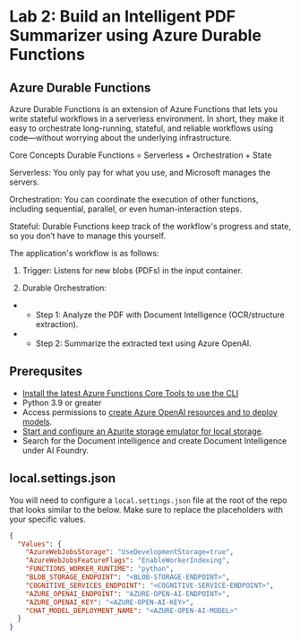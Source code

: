 # Lab 2: Build an Intelligent PDF Summarizer using Azure Durable Functions
## Azure Durable Functions
Azure Durable Functions is an extension of Azure Functions that lets you write stateful workflows in a serverless environment. In short, they make it easy to orchestrate long-running, stateful, 
and reliable workflows using code—without worrying about the underlying infrastructure.

Core Concepts
Durable Functions = Serverless + Orchestration + State

Serverless: You only pay for what you use, and Microsoft manages the servers.

Orchestration: You can coordinate the execution of other functions, including sequential, parallel, or even human-interaction steps.

Stateful: Durable Functions keep track of the workflow's progress and state, so you don’t have to manage this yourself.

The application's workflow is as follows:
1. Trigger:
Listens for new blobs (PDFs) in the input container.

2. Durable Orchestration:

- - Step 1: Analyze the PDF with Document Intelligence (OCR/structure extraction).

- - Step 2: Summarize the extracted text using Azure OpenAI.

## Prerequsites
- [Install the latest Azure Functions Core Tools to use the CLI](https://learn.microsoft.com/en-us/azure/azure-functions/functions-run-local)
- Python 3.9 or greater
- Access permissions to [create Azure OpenAI resources and to deploy models](https://learn.microsoft.com/en-us/azure/ai-services/openai/how-to/role-based-access-control).
- [Start and configure an Azurite storage emulator for local storage](https://learn.microsoft.com/azure/storage/common/storage-use-azurite).
- Search for the Document intelligence and create Document Intelligence under AI Foundry.

## local.settings.json
You will need to configure a `local.settings.json` file at the root of the repo that looks similar to the below. Make sure to replace the placeholders with your specific values.

```json
{
  "Values": {
    "AzureWebJobsStorage": "UseDevelopmentStorage=true",
    "AzureWebJobsFeatureFlags": "EnableWorkerIndexing",
    "FUNCTIONS_WORKER_RUNTIME": "python",
    "BLOB_STORAGE_ENDPOINT": "<BLOB-STORAGE-ENDPOINT>",
    "COGNITIVE_SERVICES_ENDPOINT": "<COGNITIVE-SERVICE-ENDPOINT>",
    "AZURE_OPENAI_ENDPOINT": "AZURE-OPEN-AI-ENDPOINT>",
    "AZURE_OPENAI_KEY": "<AZURE-OPEN-AI-KEY>",
    "CHAT_MODEL_DEPLOYMENT_NAME": "<AZURE-OPEN-AI-MODEL>"
  }
}
```
  



